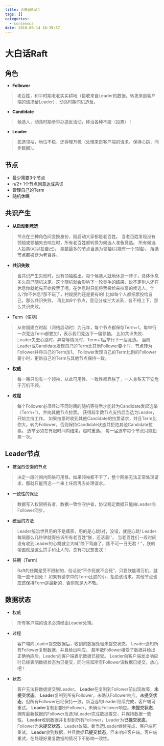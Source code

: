 ```yaml
---
title: 大白话Raft
tags: []
categories:
  - consensus
date: 2018-06-14 16:39:57
---
```


# 大白话Raft
## 角色
- **Follower**
>老百姓，和平时期老老实实耕地（接收来自Leader的数据，转发来自客户端的请求给Leader），动荡时期伺机造反。

- **Candidate**
>候选人，动荡时期参举办造反活动，砖治各种不服（投票）！

- **Leader**
>民选领袖，地位不稳，还得理万机（处理来自客户端的请求，保持心跳，同步数据）。

## 节点
- 最少需要3个节点
- n/2+ 1个节点同意达成共识
- 管理自己的Term
- 随机休眠

## 共识产生
- **从启动到竞选**
>节点在三种角色间变换身份，刚启动大家都是老百姓。
当老百姓发现没有领袖或领袖失去响应时，所有老百姓都转换为候选人准备竞选。
所有候选人投票(可以投自己)， 票数最多的节点当选为领袖(只能有一个领袖)， 落选节点都被贬为老百姓。

- **共识失败**
>当共识产生失败时，没有领袖胜出。每个候选人就地休息一阵子，具体休息多久自己随机决定。这个随机就会影响下一轮竞争的结果，说不定别人还在休息你就抢先开始投票了呢。在休息时只能将票投给来拉票的候选人，什么?你不休息?那不玩了，村规民约还是要有的!
比如每个人都把票投给自己，那么共识失败。
再比如9个节点，意见分成三大派系，各不相上下，那么共识失败。

- Term（任期）
>从帝国建立时起（网络启动时）为元年，每个节点都保存Term=1。每举行一次竞选Term都要加1，表示我们竞选下一届领袖。
比如共识失败、Leader失去心跳时、异常等情况时，Term+1后举行下一届竞选。
当前Leader或Candidate发现自己的Term比其他Follower要小时，节点转为Follower并将自己的Term加1。
Follower发现自己的Term比别的Follower要小时，更新自己的Term与其他节点保持一致。

- **权威**
>每一届只能有一个领袖，从此可用性、一致性都靠朕了，一人身系天下安危于万机不顾。

- **过程**
>每个Follower必须经过不同时间的随机等待后才能转为Candidate发起选举（Term+1），并向其他节点拉票。
获得超半数节点支持后当选为Leader，开始主持工作。
如果拉票时收到其他Candidate的拉票请求，并且Term比你大，转为Follower。否则保持Candidate状态并拒绝其他Candidate拉票。
选举必须在有限时间内结束，超时重选。
每一届选举每个节点只能投票一次。


## Leader节点
- 被强烈依懒的节点
>决定一段时间内网络可用性。如果领袖都不干了，整个网络无法正常处理请求，那就只能再选一个来上任后再去处理请求。

- 一致性的保证
>数据写入权限拥有者，数据一致性守护者，协议规定数据只能由Leader向Follower同步。

- 统治的方法
>Leader统治世界用的不是儒家，用的是心跳!对，没错，就是心跳! Leader每隔那么几秒钟就得告诉所有老百姓“朕，还活着!”。
当老百姓们一段时间没有收到Leader的心跳就会大喊“陛下驾崩了，国不可一日无君！”，朕的帝国就是这么拱手和让人的，总有刁民想害朕！

- 任期（Term）
>Raft的任期是受不限制的，俗话说“不作死就不会死”，只要朕能理万机，就能一直干到死！
如果有请求中的Term比朕的小，拒绝该请求。其他节点也应该保持Term是最新的，否则就是大不敬。

## 数据状态
- 权威
>所有客户端的请求必须经由Leader处理。

- 过程
>客户端向Leader提交数据后，收到的数据处理未提交状态。
Leader通知所有Follower复制数据，并且给出响应。
超半数Follower接受了数据并给出正确响应后，Leader向客户端表示数据已接受。
Leader向客户端发出响应时已经表明数据状态为已提交，同时告知所有Follower该数据已提交，放心吧！

- 状态
>客户无法将数据提交到Leader。
**Leader**在复制到Follower前出现故障，**未提交状态**。
**Leader**复制到所有Follower，未确认Follower响应。**未提交状态**，但所有Follower已经保持一致。新当选的Leader继续完成，客户端可重试。
**Leader**复制到部分Follower，未确认Follower响应。**未提交状态**，拥有最新数据的Follower当选为Leader完成数据提交，并保持数据一致性。
**Leader**收到数据并复制到所有Follower，Leader为**已提交状态**，Follower为**未提交状态**，Leader故障。新当选Leader继续完成，客户端可重试。
**Leader**收到数据，并且数据**已提交状态**，但未响应客户端。客户端重试，在处理好重复数据的情况下不影响一致性。